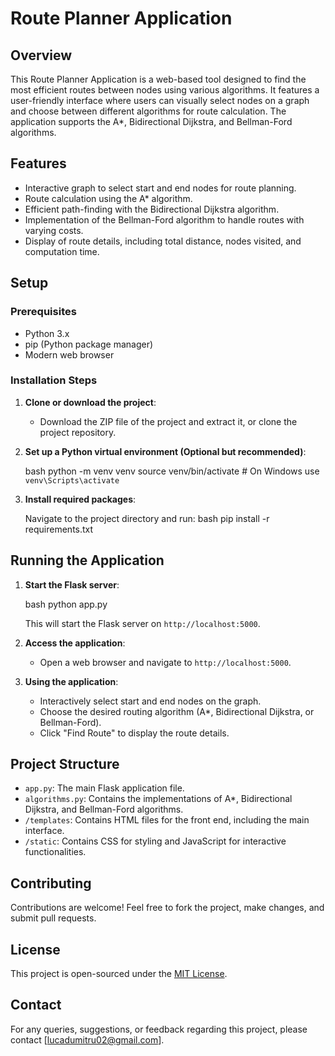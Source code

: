 # Route Planner Application

## Overview

This Route Planner Application is a web-based tool designed to find the most efficient routes between nodes using various algorithms. It features a user-friendly interface where users can visually select nodes on a graph and choose between different algorithms for route calculation. The application supports the A\*, Bidirectional Dijkstra, and Bellman-Ford algorithms.

## Features

- Interactive graph to select start and end nodes for route planning.
- Route calculation using the A\* algorithm.
- Efficient path-finding with the Bidirectional Dijkstra algorithm.
- Implementation of the Bellman-Ford algorithm to handle routes with varying costs.
- Display of route details, including total distance, nodes visited, and computation time.

## Setup

### Prerequisites

- Python 3.x
- pip (Python package manager)
- Modern web browser

### Installation Steps

1. **Clone or download the project**:

   - Download the ZIP file of the project and extract it, or clone the project repository.

2. **Set up a Python virtual environment (Optional but recommended)**:

   bash
   python -m venv venv
   source venv/bin/activate # On Windows use `venv\Scripts\activate`

3. **Install required packages**:

   Navigate to the project directory and run:
   bash
   pip install -r requirements.txt

## Running the Application

1. **Start the Flask server**:

   bash
   python app.py

   This will start the Flask server on `http://localhost:5000`.

2. **Access the application**:

   - Open a web browser and navigate to `http://localhost:5000`.

3. **Using the application**:

   - Interactively select start and end nodes on the graph.
   - Choose the desired routing algorithm (A\*, Bidirectional Dijkstra, or Bellman-Ford).
   - Click "Find Route" to display the route details.

## Project Structure

- `app.py`: The main Flask application file.
- `algorithms.py`: Contains the implementations of A\*, Bidirectional Dijkstra, and Bellman-Ford algorithms.
- `/templates`: Contains HTML files for the front end, including the main interface.
- `/static`: Contains CSS for styling and JavaScript for interactive functionalities.

## Contributing

Contributions are welcome! Feel free to fork the project, make changes, and submit pull requests.

## License

This project is open-sourced under the [MIT License](LICENSE.md).

## Contact

For any queries, suggestions, or feedback regarding this project, please contact [lucadumitru02@gmail.com].
